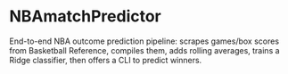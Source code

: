 # NBAmatchPredictor
End-to-end NBA outcome prediction pipeline: scrapes games/box scores from Basketball Reference, compiles them, adds rolling averages, trains a Ridge classifier, then offers a CLI to predict winners. 

